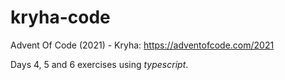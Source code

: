 # kryha-code
Advent Of Code (2021) - Kryha: https://adventofcode.com/2021

Days 4, 5 and 6 exercises using *typescript*.
